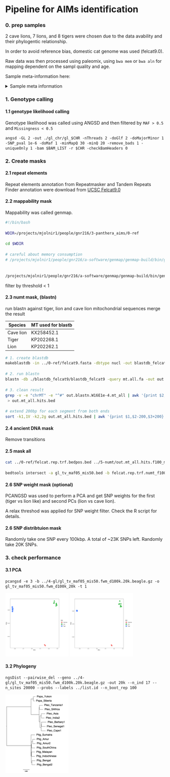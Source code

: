 # Pipeline for AIMs identification

### 0. prep samples
2 cave lions, 7 lions, and 8 tigers were chosen due to the data avability and their phylogentic relationship.

In order to avoid reference bias, domestic cat genome was used (felcat9.0).

Raw data was then processed using paleomix, using `bwa mem` or `bwa aln` for mapping dependent on the sampl quality and age.

Sample meta-information here:
<details>
  <summary>Sample meta information</summary>
  [Sample meta-information](https://docs.google.com/spreadsheets/d/1CMswMdxAq-nw5aDnAL6u-kl7WNeRNOxeQDbLMn4y-pE/edit?usp=sharing)  
</details>

### 1. Genotype calling
#### 1.1 genotype likelihood calling

Genotype likelihood was called using ANGSD and then filtered by `MAF > 0.5` and `Missingness < 0.5`

```
angsd -GL 2 -out ./gl_chr/gl_$CHR -nThreads 2 -doGlf 2 -doMajorMinor 1 -SNP_pval 1e-6 -doMaf 1 -minMapQ 30 -minQ 20 -remove_bads 1 -uniqueOnly 1 -bam $BAM_LIST -r $CHR -checkBamHeaders 0
```

### 2. Create masks
#### 2.1 repeat elements 

Repeat elements annotation from Repeatmasker and Tandem Repeats Finder annotation were download from [UCSC Felcat9.0](http://hgdownload.soe.ucsc.edu/goldenPath/felCat9/bigZips/)


#### 2.2 mappability mask 
Mappability was called genmap.

``` bash
#!/bin/bash

WDIR=/projects/mjolnir1/people/gnr216/3-panthera_aims/0-ref

cd $WDIR

# careful about memory consumption
# /projects/mjolnir1/people/gnr216/a-software/genmap/genmap-build/bin/genmap index -F ./felcat9.fasta -I ./genmap_index


/projects/mjolnir1/people/gnr216/a-software/genmap/genmap-build/bin/genmap map -K 100 -E 2 -I ./genmap_index -O ./genmap_out -t -w -bg -T 20
```

filter by threshold < 1



#### 2.3 numt mask, (blastn)
run blastn against tiger, lion and cave lion mitochondrial sequences
merge the result


|Species|MT used for blastb|
|---|---|
|Cave lion|KX258452.1|
|Tiger|KP202268.1|
|Lion|KP202262.1|



``` bash
# 1. create blastdb
makeblastdb -in ../0-ref/felcat9.fasta -dbtype nucl -out blastdb_felcat9

# 2. run blastn
blastn -db ./blastdb_felcat9/blastdb_felcat9 -query mt.all.fa -out out.blastn.W16E1e-4.mt_all -word_size 16 -evalue 0.0001 -outfmt 7

# 3. clean result
grep -v -e "chrMT" -e "^#" out.blastn.W16E1e-4.mt_all | awk '{print $2,$9,$10}' | awk '$2>$3 {print $1,$3,$2;next}{print $0}' OFS='\t'
 > out.mt_all.hits.bed

# extend 200bp for each segment from both ends
sort -k1,1V -k2,2g out.mt_all.hits.bed | awk '{print $1,$2-200,$3+200}' OFS='\t' | bedtools merge > out.mt_all.hits.f100_merge.bed

```


#### 2.4 ancient DNA mask
Remove transitions


#### 2.5 mask all

``` bash
cat ../0-ref/felcat.rep.trf.bedpos.bed ../5-numt/out.mt_all.hits.f100_merge.bed | sort -k1,1V -k2,2g | bedtools merge > felcat.rep.trf.numt_f100.bedpos.bed

bedtools intersect -a gl_tv_maf05_mis50.bed -b felcat.rep.trf.numt_f100.bedpos.bed -v > gl_tv_maf05_mis50.rep.trf.numt_f100.bed
```

#### 2.6 SNP weight mask (optional)

PCANGSD was used to perform a PCA and get SNP weights for the first (tiger vs lion like) and second PCs (lion vs cave lion).

A relax threshod was applied for SNP weight filter. Check the R script for details.


#### 2.6 SNP distribtuion mask
Randomly take one SNP every 100kbp.  A total of ~23K SNPs left. Randomly take 20K SNPs.
 

### 3. check performance
#### 3.1 PCA

```
pcangsd -e 3 -b ../4-gl/gl_tv_maf05_mis50.fwm_d100k.20k.beagle.gz -o gl_tv_maf05_mis50.fwm_d100k_20k -t 1
```

<img src="pca_gl_raw_8x8.png" alt="pca using all SNPs" width="200"/>

<img src="pca_gl_20K_8x8.png" alt="pca by 20K" width="200"/>


#### 3.2 Phylogeny

```
ngsDist --pairwise_del --geno ../4-gl/gl_tv_maf05_mis50.fwm_d100k.20k.beagle.gz -out 20k --n_ind 17 --n_sites 20000 --probs --labels ../list.id --n_boot_rep 100
```

<img src="phy.20K.bs100.tre.png" alt="NJ phylogeny" width="200"/>


